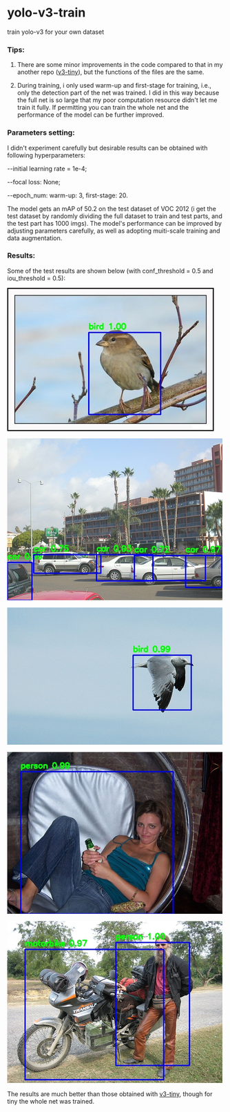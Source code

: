 # yolo-v3-train
train yolo-v3 for your own dataset

### Tips:

1. There are some minor improvements in the code compared to that in my another repo ([v3-tiny](https://github.com/LordkTk/Yolo-v3-tiny-train)), but the functions of the files are the same.

2. During training, i only used warm-up and first-stage for training, i.e., only the detection part of the net was trained. I did in this way because the full net is so large that my poor computation resource didn't let me train it fully. If permitting you can train the whole net and the performance of the model can be further improved.

### Parameters setting:

I didn't experiment carefully but desirable results can be obtained with following hyperparameters:

--initial learning rate = 1e-4;

--focal loss: None;

--epoch_num: warm-up: 3, first-stage: 20.

The model gets an mAP of 50.2 on the test dataset of VOC 2012 (i get the test dataset by randomly dividing the full dataset to train and test parts, and the test part has 1000 imgs). The model's performance can be improved by adjusting parameters carefully, as well as adopting muiti-scale training and data augmentation.

### Results:

Some of the test results are shown below (with conf_threshold = 0.5 and iou_threshold = 0.5):

![Image text](imgs/0.jpg)

![Image text](imgs/1.jpg)

![Image text](imgs/2.jpg)

![Image text](imgs/3.jpg)

![Image text](imgs/4.jpg)

The results are much better than those obtained with [v3-tiny](https://github.com/LordkTk/Yolo-v3-tiny-train), though for tiny the whole net was trained.
